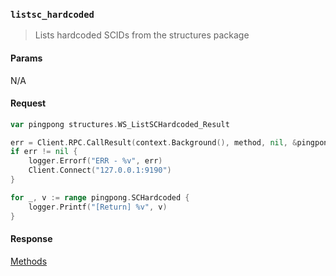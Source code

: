 ### `listsc_hardcoded`

> Lists hardcoded SCIDs from the structures package

#### Params

N/A

#### Request

```go
var pingpong structures.WS_ListSCHardcoded_Result

err = Client.RPC.CallResult(context.Background(), method, nil, &pingpong)
if err != nil {
    logger.Errorf("ERR - %v", err)
    Client.Connect("127.0.0.1:9190")
}

for _, v := range pingpong.SCHardcoded {
    logger.Printf("[Return] %v", v)
}
```

#### Response

[Methods](../README.md#methods)